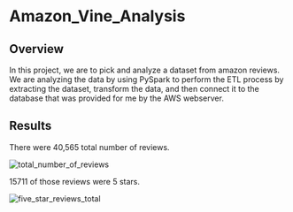 # Amazon_Vine_Analysis

## Overview
In this project, we are to pick and analyze a dataset from amazon reviews. We are analyzing the data by using PySpark to perform the ETL process by extracting the dataset, transform the data, and then connect it to the database that was provided for me by the AWS webserver. 

## Results
There were 40,565 total number of reviews. 

![total_number_of_reviews](https://user-images.githubusercontent.com/80054925/124402454-ef034800-dcf5-11eb-8391-77c537b28159.png)

15711 of those reviews were 5 stars.

![five_star_reviews_total](https://user-images.githubusercontent.com/80054925/124402543-7c469c80-dcf6-11eb-86f3-182eaff1634e.png)
